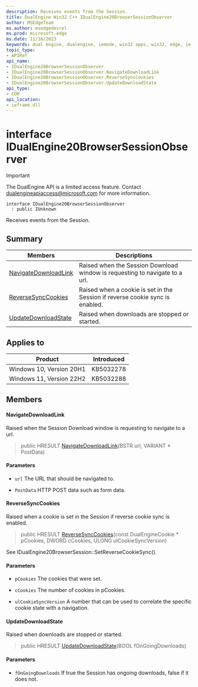 ```yaml
---
description: Receives events from the Session.
title: DualEngine Win32 C++ IDualEngine20BrowserSessionObserver
author: MSEdgeTeam
ms.author: msedgedevrel
ms.prod: microsoft-edge
ms.date: 11/16/2023
keywords: dual engine, dualengine, iemode, win32 apps, win32, edge, ie mode, edge html, IDualEngine20BrowserSessionObserver
topic_type: 
- APIRef
api_name:
- IDualEngine20BrowserSessionObserver
- IDualEngine20BrowserSessionObserver.NavigateDownloadLink
- IDualEngine20BrowserSessionObserver.ReverseSyncCookies
- IDualEngine20BrowserSessionObserver.UpdateDownloadState
api_type:
- COM
api_location:
- ieframe.dll
---
```


# interface IDualEngine20BrowserSessionObserver

> [!IMPORTANT]
> The DualEngine API is a limited access feature. Contact dualengineapiaccess@microsoft.com for more information.

```
interface IDualEngine20BrowserSessionObserver
  : public IUnknown
```

Receives events from the Session.

## Summary

 Members                        | Descriptions
--------------------------------|---------------------------------------------
[NavigateDownloadLink](#navigatedownloadlink) | Raised when the Session Download window is requesting to navigate to a url.
[ReverseSyncCookies](#reversesynccookies) | Raised when a cookie is set in the Session if reverse cookie sync is enabled.
[UpdateDownloadState](#updatedownloadstate) | Raised when downloads are stopped or started.

## Applies to

Product   |Introduced
--------- | ---------
Windows 10, Version 20H1   |KB5032278
Windows 11, Version 22H2   |KB5032288

## Members

#### NavigateDownloadLink

Raised when the Session Download window is requesting to navigate to a url.

> public HRESULT [NavigateDownloadLink](#navigatedownloadlink)(BSTR url, VARIANT * PostData)

#### Parameters
* `url` The URL that should be navigated to. 

* `PostData` HTTP POST data such as form data.

#### ReverseSyncCookies

Raised when a cookie is set in the Session if reverse cookie sync is enabled.

> public HRESULT [ReverseSyncCookies](#reversesynccookies)(const DualEngineCookie * pCookies, DWORD cCookies, ULONG ulCookieSyncVersion)

See IDualEngine20BrowserSession::SetReverseCookieSync(). 
#### Parameters
* `pCookies` The cookies that were set. 

* `cCookies` The number of cookies in pCookies. 

* `ulCookieSyncVersion` A number that can be used to correlate the specific cookie state with a navigation.

#### UpdateDownloadState

Raised when downloads are stopped or started.

> public HRESULT [UpdateDownloadState](#updatedownloadstate)(BOOL fOnGoingDownloads)

#### Parameters
* `fOnGoingDownloads` If true the Session has ongoing downloads, false if it does not.

